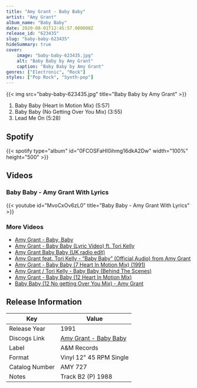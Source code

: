 ```yaml
---
title: "Amy Grant - Baby Baby"
artist: "Amy Grant"
album_name: "Baby Baby"
date: 2020-08-01T12:45:57.000000Z
release_id: "623435"
slug: "baby-baby-623435"
hideSummary: true
cover:
    image: "baby-baby-623435.jpg"
    alt: "Baby Baby by Amy Grant"
    caption: "Baby Baby by Amy Grant"
genres: ["Electronic", "Rock"]
styles: ["Pop Rock", "Synth-pop"]
---
```


{{< img src="baby-baby-623435.jpg" title="Baby Baby by Amy Grant" >}}

<!-- section break -->

1. Baby Baby (Heart In Motion Mix) (5:57)
2. Baby Baby (No Getting Over You Mix) (3:55)
3. Lead Me On (5:28)

<!-- section break -->


## Spotify
{{< spotify type="album" id="0FCOSFaHI0ihmg16dkA2Dw" width="100%" height="500" >}}



## Videos
### Baby Baby - Amy Grant With Lyrics
{{< youtube id="MvoCxOv6zL0" title="Baby Baby - Amy Grant With Lyrics" >}}<br>

### More Videos

- [Amy Grant - Baby, Baby](https://www.youtube.com/watch?v=vMXuuYnoRdI)
- [Amy Grant - Baby Baby (Lyric Video) ft. Tori Kelly](https://www.youtube.com/watch?v=euMfgdv_TWw)
- [Amy Grant Baby Baby (UK radio edit)](https://www.youtube.com/watch?v=TxG8GAdIlCE)
- [Amy Grant feat. Tori Kelly - “Baby Baby” (Official Audio) from Amy Grant](https://www.youtube.com/watch?v=JGIHP5vcB0s)
- [Amy Grant - Baby Baby (7 Heart In Motion Mix) (1991)](https://www.youtube.com/watch?v=cqlmQMSt0yg)
- [Amy Grant / Tori Kelly - Baby Baby (Behind The Scenes)](https://www.youtube.com/watch?v=SjpnDyWlfjg)
- [Amy Grant - Baby Baby (12 Heart In Motion Mix)](https://www.youtube.com/watch?v=ucyLYstmAzk)
- [Baby Baby (12 No getting Over You Mix) - Amy Grant](https://www.youtube.com/watch?v=DP0uTkS5t5g)


## Release Information
|  Key           | Value                                                |
| ---------------| ---------------------------------------------------- |
| Release Year   | 1991                                   |
| Discogs Link   | [Amy Grant - Baby Baby](https://www.discogs.com/release/623435-Amy-Grant-Baby-Baby) |
| Label          | A&M Records |
| Format         | Vinyl 12" 45 RPM Single |
| Catalog Number | AMY 727 |
| Notes | Track B2 (P) 1988 |
